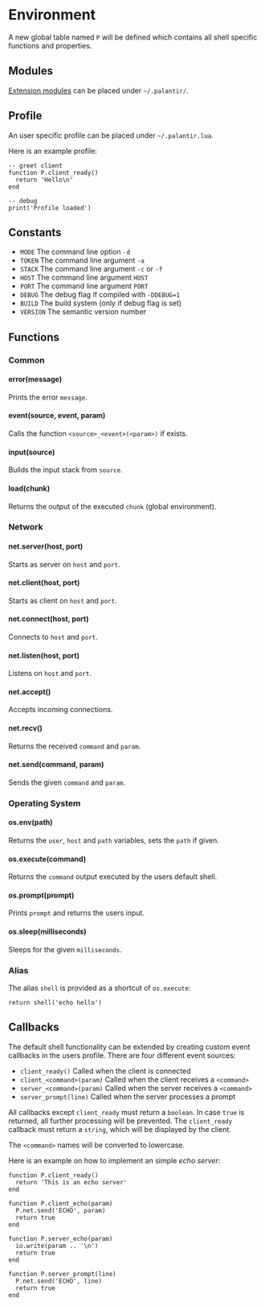 # Environment
A new global table named `P` will be defined which contains all shell specific
functions and properties.

## Modules
[Extension modules](https://www.github.com/cuhsat/palantir-modules) can be
placed under `~/.palantir/`.

## Profile
An user specific profile can be placed under `~/.palantir.lua`.

Here is an example profile:
```
-- greet client
function P.client_ready()
  return 'Hello\n'
end

-- debug
print('Profile loaded')
```

## Constants
* `MODE`    The command line option `-d`
* `TOKEN`   The command line argument `-a`
* `STACK`   The command line argument `-c` or `-f`
* `HOST`    The command line argument `HOST`
* `PORT`    The command line argument `PORT`
* `DEBUG`   The debug flag if compiled with `-DDEBUG=1`
* `BUILD`   The build system (only if debug flag is set)
* `VERSION` The semantic version number

## Functions

### Common

#### error(message)
Prints the error `message`.

#### event(source, event, param)
Calls the function `<source>_<event>(<param>)` if exists.

#### input(source)
Builds the input stack from `source`.

#### load(chunk)
Returns the output of the executed `chunk` (global environment).

### Network

#### net.server(host, port)
Starts as server on `host` and `port`.

#### net.client(host, port)
Starts as client on `host` and `port`.

#### net.connect(host, port)
Connects to `host` and `port`.

#### net.listen(host, port)
Listens on `host` and `port`.

#### net.accept()
Accepts incoming connections.

#### net.recv()
Returns the received `command` and `param`.

#### net.send(command, param)
Sends the given `command` and `param`.

### Operating System

#### os.env(path)
Returns the `user`, `host` and `path` variables, sets the `path` if given.

#### os.execute(command)
Returns the `command` output executed by the users default shell.

#### os.prompt(prompt)
Prints `prompt` and returns the users input.

#### os.sleep(milliseconds)
Sleeps for the given `milliseconds`.

### Alias
The alias `shell` is provided as a shortcut of `os.execute`:
```
return shell('echo hello')
```

## Callbacks
The default shell functionality can be extended by creating custom event
callbacks in the users profile. There are four different event sources:

* `client_ready()`          Called when the client is connected
* `client_<command>(param)` Called when the client receives a `<command>`
* `server_<command>(param)` Called when the server receives a `<command>`
* `server_prompt(line)`     Called when the server processes a prompt

All callbacks except `client_ready` must return a `boolean`. In case `true`
is returned, all further processing will be prevented. The `client_ready`
callback must return a `string`, which will be displayed by the client.

The `<command>` names will be converted to lowercase.

Here is an example on how to implement an simple _echo server_:
```
function P.client_ready()
  return 'This is an echo server'
end
```
```
function P.client_echo(param)
  P.net.send('ECHO', param)
  return true
end
```
```
function P.server_echo(param)
  io.write(param .. '\n')
  return true
end
```
```
function P.server_prompt(line)
  P.net.send('ECHO', line)
  return true
end
```
